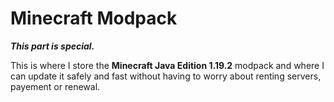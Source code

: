 Minecraft Modpack
=================
***This part is special.***

This is where I store the **Minecraft Java Edition 1.19.2** modpack and where I can update it safely and fast without having to worry about renting servers, payement or renewal.
